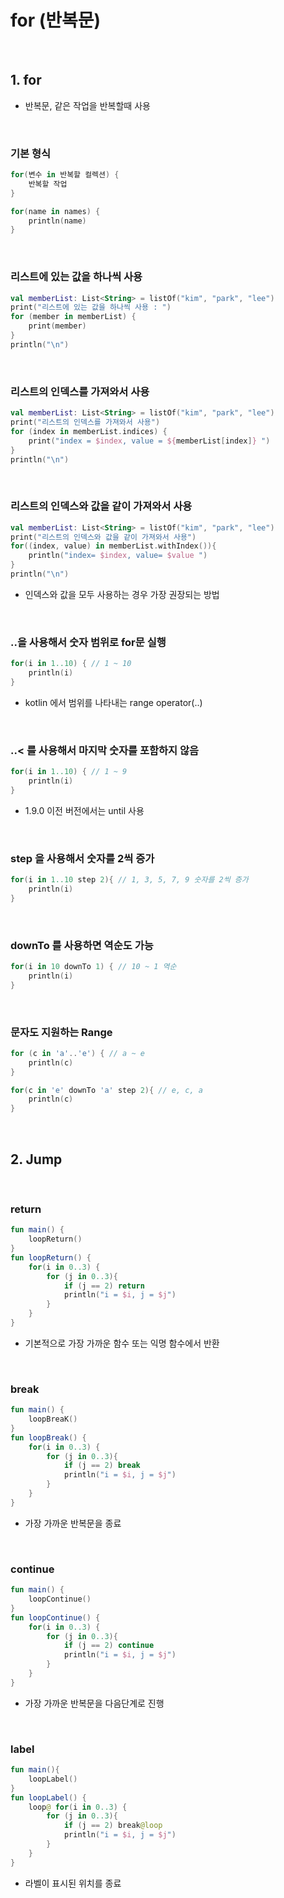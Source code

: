 # for (반복문)

<br>

## 1. for
* 반복문, 같은 작업을 반복할때 사용

<br>

### 기본 형식
```kotlin
for(변수 in 반복할 컬렉션) {
    반복할 작업
}
```
```kotlin
for(name in names) {
    println(name)
}
```
<br>

### 리스트에 있는 값을 하나씩 사용

```kotlin
val memberList: List<String> = listOf("kim", "park", "lee")
print("리스트에 있는 값을 하나씩 사용 : ")
for (member in memberList) {
    print(member)
}
println("\n")
```

<br>

### 리스트의 인덱스를 가져와서 사용

```kotlin
val memberList: List<String> = listOf("kim", "park", "lee")
print("리스트의 인덱스를 가져와서 사용")
for (index in memberList.indices) {
    print("index = $index, value = ${memberList[index]} ")
}
println("\n")
```

<br>

### 리스트의 인덱스와 값을 같이 가져와서 사용
```kotlin
val memberList: List<String> = listOf("kim", "park", "lee")
print("리스트의 인덱스와 값을 같이 가져와서 사용")
for((index, value) in memberList.withIndex()){
    println("index= $index, value= $value ")
}
println("\n")
```
* 인덱스와 값을 모두 사용하는 경우 가장 권장되는 방법

<br>

### ..을 사용해서 숫자 범위로 for문 실행
```kotlin
for(i in 1..10) { // 1 ~ 10
    println(i)
}
```
* kotlin 에서 범위를 나타내는 range operator(..)

<br>

### ..< 를 사용해서 마지막 숫자를 포함하지 않음
```kotlin
for(i in 1..10) { // 1 ~ 9 
    println(i)
}
```
* 1.9.0 이전 버전에서는 until 사용

<br>

### step 을 사용해서 숫자를 2씩 증가
```kotlin
for(i in 1..10 step 2){ // 1, 3, 5, 7, 9 숫자를 2씩 증가
    println(i)
}
```

<br>

### downTo 를 사용하면 역순도 가능
```kotlin
for(i in 10 downTo 1) { // 10 ~ 1 역순
    println(i)
}
```

<br>

### 문자도 지원하는 Range
```kotlin
for (c in 'a'..'e') { // a ~ e
    println(c)
}   

for(c in 'e' downTo 'a' step 2){ // e, c, a
    println(c)
}
```

<br>

## 2. Jump

<br>

### return
```kotlin
fun main() {
    loopReturn()
}
fun loopReturn() {
    for(i in 0..3) {
        for (j in 0..3){
            if (j == 2) return
            println("i = $i, j = $j")
        }
    }
}
```
* 기본적으로 가장 가까운 함수 또는 익명 함수에서 반환

<br>

### break
```kotlin
fun main() {
    loopBreaK()
}
fun loopBreak() {
    for(i in 0..3) {
        for (j in 0..3){
            if (j == 2) break
            println("i = $i, j = $j")
        }
    }
}
```
* 가장 가까운 반복문을 종료

<br>

### continue
```kotlin
fun main() {
    loopContinue()
}
fun loopContinue() {
    for(i in 0..3) {
        for (j in 0..3){
            if (j == 2) continue
            println("i = $i, j = $j")
        }
    }
}
```
* 가장 가까운 반복문을 다음단계로 진행

<br>

### label
```kotlin
fun main(){
    loopLabel()
}
fun loopLabel() {
    loop@ for(i in 0..3) {
        for (j in 0..3){
            if (j == 2) break@loop
            println("i = $i, j = $j")
        }
    }
}
```
* 라벨이 표시된 위치를 종료